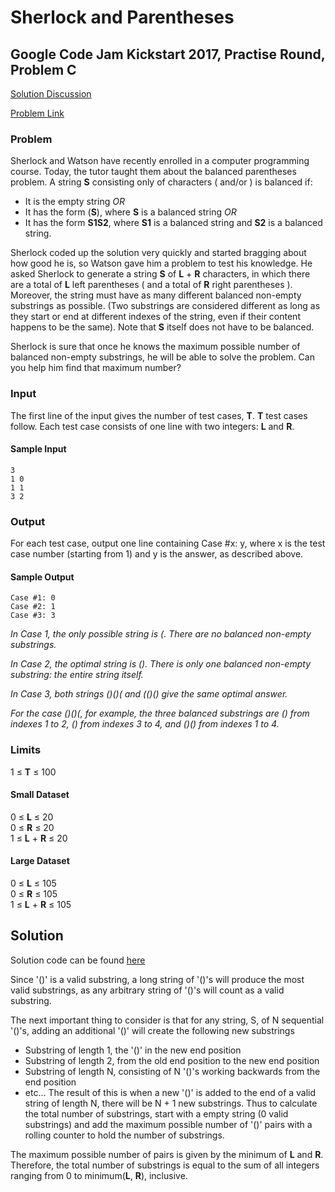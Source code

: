 # Sherlock and Parentheses

## Google Code Jam Kickstart 2017, Practise Round, Problem C

[Solution Discussion](##Solution)

[Problem Link](https://code.google.com/codejam/contest/6304486/dashboard#s=p2)

### Problem
Sherlock and Watson have recently enrolled in a computer programming course. Today, the tutor taught them about the balanced parentheses problem. A string **S** consisting only of characters ( and/or ) is balanced if:
 - It is the empty string _OR_
 - It has the form (**S**), where **S** is a balanced string _OR_
 - It has the form **S1S2**, where **S1** is a balanced string and **S2** is a balanced string.

Sherlock coded up the solution very quickly and started bragging about how good he is, so Watson gave him a problem to test his knowledge. He asked Sherlock to generate a string **S** of **L** + **R** characters, in which there are a total of **L** left parentheses ( and a total of **R** right parentheses ). Moreover, the string must have as many different balanced non-empty substrings as possible. (Two substrings are considered different as long as they start or end at different indexes of the string, even if their content happens to be the same). Note that **S** itself does not have to be balanced.

Sherlock is sure that once he knows the maximum possible number of balanced non-empty substrings, he will be able to solve the problem. Can you help him find that maximum number?

### Input
The first line of the input gives the number of test cases, **T**. **T** test cases follow. Each test case consists of one line with two integers: **L** and **R**.

#### Sample Input
```
3
1 0
1 1
3 2
```

### Output

For each test case, output one line containing Case #x: y, where x is the test case number (starting from 1) and y is the answer, as described above.

#### Sample Output
```
Case #1: 0
Case #2: 1
Case #3: 3
```

*In Case 1, the only possible string is (. There are no balanced non-empty substrings.*

*In Case 2, the optimal string is (). There is only one balanced non-empty substring: the entire string itself.*

*In Case 3, both strings ()()( and (()() give the same optimal answer.*

*For the case ()()(, for example, the three balanced substrings are () from indexes 1 to 2, () from indexes 3 to 4, and ()() from indexes 1 to 4.*

### Limits
1 ≤ **T** ≤ 100

#### Small Dataset
0 ≤ **L** ≤ 20 \
0 ≤ **R** ≤ 20 \
1 ≤ **L** + **R** ≤ 20

#### Large Dataset
0 ≤ **L** ≤ 105 \
0 ≤ **R** ≤ 105 \
1 ≤ **L** + **R** ≤ 105

## Solution

Solution code can be found [here](./leader.py)

Since '()' is a valid substring, a long string of '()'s will produce the most valid substrings, as any arbitrary string of '()'s will count as a valid substring.

The next important thing to consider is that for any string, S, of N sequential '()'s, adding an additional '()' will create the following new substrings
 - Substring of length 1, the '()' in the new end position
 - Substring of length 2, from the old end position to the new end position
 - Substring of length N, consisting of N '()'s working backwards from the end position
 - etc...
The result of this is when a new '()' is added to the end of a valid string of length N, there will be N + 1 new substrings. Thus to calculate the total number of substrings, start with a empty string (0 valid substrings) and add the maximum possible number of '()' pairs with a rolling counter to hold the number of substrings.

The maximum possible number of pairs is given by the minimum of **L** and **R**. Therefore, the total number of substrings is equal to the sum of all integers ranging from 0 to minimum(**L**, **R**), inclusive.
